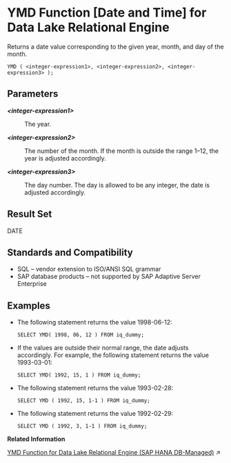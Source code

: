 <!-- loioa592fc9184f21015bfa68c6078363fae -->

# YMD Function \[Date and Time\] for Data Lake Relational Engine

Returns a date value corresponding to the given year, month, and day of the month.



```
YMD ( <integer-expression1>, <integer-expression2>, <integer-expression3> );
```



<a name="loioa592fc9184f21015bfa68c6078363fae__YMD_parm1"/>

## Parameters


<dl>
<dt><b>

*<integer-expression1\>*

</b></dt>
<dd>

The year.



</dd><dt><b>

*<integer-expression2\>*

</b></dt>
<dd>

The number of the month. If the month is outside the range 1–12, the year is adjusted accordingly.



</dd><dt><b>

*<integer-expression3\>*

</b></dt>
<dd>

The day number. The day is allowed to be any integer, the date is adjusted accordingly.



</dd>
</dl>



<a name="loioa592fc9184f21015bfa68c6078363fae__YMD_returns1"/>

## Result Set

DATE



<a name="loioa592fc9184f21015bfa68c6078363fae__YMD_standards1"/>

## Standards and Compatibility

-   SQL – vendor extension to ISO/ANSI SQL grammar
-   SAP database products – not supported by SAP Adaptive Server Enterprise



<a name="loioa592fc9184f21015bfa68c6078363fae__YMD_examples1"/>

## Examples

-   The following statement returns the value 1998-06-12:

    ```
    SELECT YMD( 1998, 06, 12 ) FROM iq_dummy;
    ```

-   If the values are outside their normal range, the date adjusts accordingly. For example, the following statement returns the value 1993-03-01:

    ```
    SELECT YMD( 1992, 15, 1 ) FROM iq_dummy;
    ```

-   The following statement returns the value 1993-02-28:

    ```
    SELECT YMD ( 1992, 15, 1-1 ) FROM iq_dummy;
    ```

-   The following statement returns the value 1992-02-29:

    ```
    SELECT YMD ( 1992, 3, 1-1 ) FROM iq_dummy;
    ```


**Related Information**  


[YMD Function for Data Lake Relational Engine (SAP HANA DB-Managed)](https://help.sap.com/viewer/a898e08b84f21015969fa437e89860c8/2024_1_QRC/en-US/0cf8ed274a1d4591baedd1691a352a48.html "Returns a date value corresponding to the given year, month, and day of the month.") :arrow_upper_right:

